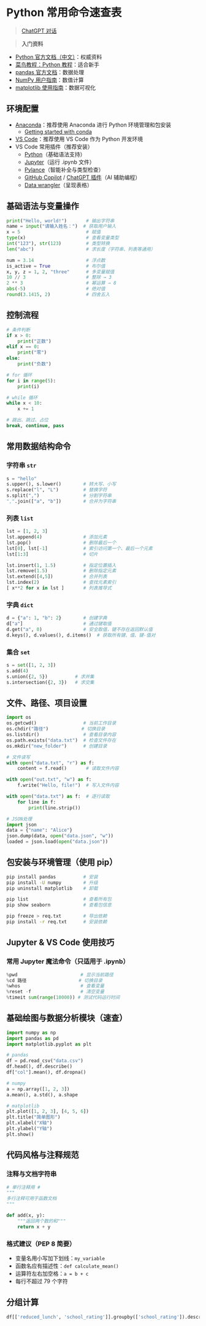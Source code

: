 # Python 常用命令速查表

> [ChatGPT 对话](https://chatgpt.com/share/681e06b0-3d44-8005-91d6-003124a2ee71)



> **入门资料**

- [Python 官方文档（中文）](https://docs.python.org/zh-cn/3/)：权威资料
- [菜鸟教程：Python 教程](https://www.runoob.com/python3/python3-tutorial.html)：适合新手
- [pandas 官方文档](https://pandas.pydata.org/docs/)：数据处理
- [NumPy 用户指南](https://numpy.org/doc/)：数值计算
- [matplotlib 使用指南](https://matplotlib.org/stable/users/index.html)：数据可视化



## 环境配置

- [Anaconda](https://www.anaconda.com/)：推荐使用 Anaconda 进行 Python 环境管理和包安装
  - [Getting started with conda](https://docs.conda.io/projects/conda/en/latest/user-guide/getting-started.html)
- [VS Code](https://code.visualstudio.com/)：推荐使用 VS Code 作为 Python 开发环境
- VS Code 常用插件（推荐安装）
  - [Python](https://marketplace.visualstudio.com/items?itemName=ms-python.python)（基础语法支持）
  - [Jupyter](https://marketplace.visualstudio.com/items?itemName=ms-toolsai.jupyter)（运行 .ipynb 文件）
  - [Pylance](https://marketplace.visualstudio.com/items?itemName=ms-python.vscode-pylance)（智能补全与类型检查）
  - [GitHub Copilot](https://marketplace.visualstudio.com/items?itemName=GitHub.copilot) / [ChatGPT 插件](https://marketplace.visualstudio.com/items?itemName=Gencraft.chatgpt-vscode)（AI 辅助编程）
  - [Data wrangler](https://marketplace.visualstudio.com/items?itemName=ms-toolsai.data-wrangler)（呈现表格）


## 基础语法与变量操作

```python
print("Hello, world!")       # 输出字符串
name = input("请输入姓名：")  # 获取用户输入
x = 5                        # 赋值
type(x)                      # 查看变量类型
int("123"), str(123)         # 类型转换
len("abc")                   # 求长度（字符串、列表等通用）

num = 3.14                   # 浮点数
is_active = True             # 布尔值
x, y, z = 1, 2, "three"      # 多变量赋值
10 // 3                      # 整除 → 3
2 ** 3                       # 幂运算 → 8
abs(-5)                      # 绝对值
round(3.1415, 2)             # 四舍五入
```

## 控制流程

```python
# 条件判断
if x > 0:
    print("正数")
elif x == 0:
    print("零")
else:
    print("负数")

# for 循环
for i in range(5):
    print(i)

# while 循环
while x < 10:
    x += 1

# 跳出、跳过、占位
break, continue, pass
```


## 常用数据结构命令

### 字符串 `str`

```python
s = "hello"
s.upper(), s.lower()        # 转大写、小写
s.replace("l", "L")         # 替换字符
s.split(",")                # 分割字符串
",".join(["a", "b"])        # 合并为字符串
```

### 列表 `list`

```python
lst = [1, 2, 3]
lst.append(4)               # 添加元素
lst.pop()                   # 删除最后一个
lst[0], lst[-1]             # 索引访问第一个、最后一个元素
lst[1:3]                    # 切片

lst.insert(1, 1.5)          # 指定位置插入
lst.remove(1.5)             # 删除指定元素
lst.extend([4,5])           # 合并列表
lst.index(2)                # 查找元素索引
[ x**2 for x in lst ]       # 列表推导式
```

### 字典 `dict`

```python
d = {"a": 1, "b": 2}        # 创建字典
d["a"]                      # 通过键取值
d.get("a", 0)               # 安全取值，键不存在返回默认值
d.keys(), d.values(), d.items()  # 获取所有键、值、键-值对
```

### 集合 `set`

```python
s = set([1, 2, 3])
s.add(4)
s.union({2, 5})          # 求并集
s.intersection({2, 3})   # 求交集
```


## 文件、路径、项目设置

```python
import os
os.getcwd()                 # 当前工作目录
os.chdir("路径")            # 切换目录
os.listdir()                # 查看目录内容
os.path.exists("data.txt")  # 检查文件存在
os.mkdir("new_folder")      # 创建目录    

# 文件读写
with open("data.txt", "r") as f:
    content = f.read()       # 读取文件内容

with open("out.txt", "w") as f:
    f.write("Hello, file!")  # 写入文件内容

with open("data.txt") as f:  # 逐行读取
    for line in f:
        print(line.strip())

# JSON处理
import json
data = {"name": "Alice"}
json.dump(data, open("data.json", "w"))
loaded = json.load(open("data.json"))
```


## 包安装与环境管理（使用 pip）

```bash
pip install pandas          # 安装
pip install -U numpy        # 升级
pip uninstall matplotlib    # 卸载

pip list                    # 查看所有包
pip show seaborn            # 查看包信息

pip freeze > req.txt        # 导出依赖
pip install -r req.txt      # 安装依赖
```


## Jupyter & VS Code 使用技巧

### 常用 Jupyter 魔法命令（只适用于 .ipynb）

```python
%pwd                       # 显示当前路径
%cd 路径                   # 切换目录
%whos                      # 查看变量
%reset -f                  # 清空变量
%timeit sum(range(10000)) # 测试代码运行时间
```


## 基础绘图与数据分析模块（速查）

```python
import numpy as np
import pandas as pd
import matplotlib.pyplot as plt

# pandas
df = pd.read_csv("data.csv")
df.head(), df.describe()
df["col"].mean(), df.dropna()

# numpy
a = np.array([1, 2, 3])
a.mean(), a.std(), a.shape

# matplotlib
plt.plot([1, 2, 3], [4, 5, 6])
plt.title("简单图形")
plt.xlabel("X轴")
plt.ylabel("Y轴")
plt.show()
```


## 代码风格与注释规范

### 注释与文档字符串

```python
# 单行注释用 #
"""
多行注释可用于函数文档
"""

def add(x, y):
    """返回两个数的和"""
    return x + y
```

### 格式建议（PEP 8 简要）

* 变量名用小写加下划线：`my_variable`
* 函数名应有描述性：`def calculate_mean()`
* 运算符左右加空格：`a = b + c`
* 每行不超过 79 个字符


## 分组计算

```python
df[['reduced_lunch', 'school_rating']].groupby(['school_rating']).describe()
```

